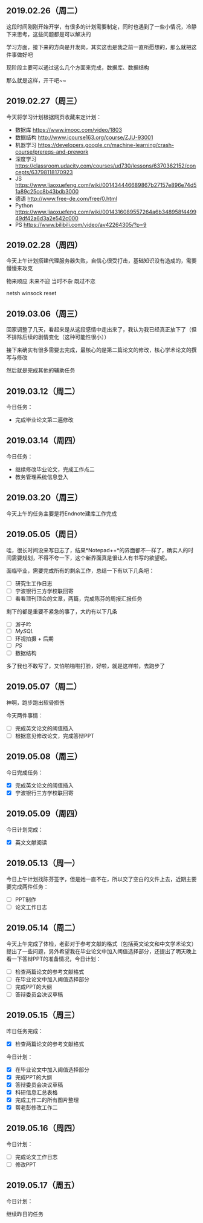 
## 2019.02.26（周二）

这段时间刚刚开始开学，有很多的计划需要制定，同时也遇到了一些小情况，冷静下来思考，这些问题都是可以解决的

学习方面，接下来的方向是开发岗，其实这也是我之前一直所愿想的，那么就把这件事做好吧

现阶段主要可以通过这么几个方面来完成，数据库、数据结构

那么就是这样，开干吧~~

## 2019.02.27（周三）

今天将学习计划根据网页收藏来定计划：

  - 数据库 https://www.imooc.com/video/1803
  - 数据结构 http://www.icourse163.org/course/ZJU-93001
  - 机器学习 https://developers.google.cn/machine-learning/crash-course/prereqs-and-prework
  - 深度学习 https://classroom.udacity.com/courses/ud730/lessons/6370362152/concepts/63798118170923
  - JS https://www.liaoxuefeng.com/wiki/001434446689867b27157e896e74d51a89c25cc8b43bdb3000
  - 德语 http://www.free-de.com/free/0.html
  - Python https://www.liaoxuefeng.com/wiki/0014316089557264a6b348958f449949df42a6d3a2e542c000
  - PS https://www.bilibili.com/video/av42264305/?p=9

## 2019.02.28（周四）

今天上午计划搭建代理服务器失败，自信心很受打击，基础知识没有造成的，需要慢慢来攻克

物来顺应
未来不迎
当时不杂
既过不恋

netsh winsock reset

## 2019.03.06（周三）

回家调整了几天，看起来是从这段感情中走出来了，我认为我已经真正放下了（但不排除后续的剧情变化（这种可能性很小））

接下来确实有很多需要去完成，最核心的是第二篇论文的修改，核心学术论文的撰写与修改

然后就是完成其他的辅助任务

## 2019.03.12（周二）

今日任务：

  - 完成毕业论文第二遍修改
  
## 2019.03.14（周四）

今日任务：

  - 继续修改毕业论文，完成工作点二
  - 教务管理系统信息登入

## 2019.03.20（周三）

今天上午的任务主要是将Endnote建库工作完成

## 2019.05.05（周日）

哇，很长时间没来写日志了，结果*Notepad++*的界面都不一样了，确实人的时间需要规划，不得不夸一下，这个新界面真是很让人有书写的欲望呢。

面临毕业，需要完成所有的剩余工作，总结一下有以下几条吧：

  - [ ] 研究生工作日志
  - [ ] 宁波银行三方学校联回寄
  - [ ] 看看顶刊顶会的文章，两篇，完成陈芬的周报汇报任务
  
剩下的都是重要不紧急的事了，大约有以下几条

  - [ ] 游子吟
  - [ ] *MySQL*
  - [ ] 环视拍摄 + 后期
  - [ ] *PS*
  - [ ] 数据结构
  
多了我也不敢写了，又怕啪啪啪打脸，好啦，就是这样啦，去跑步了

## 2019.05.07（周二）

神啊，跑步跑出软骨损伤

今天两件事情：

  - [ ] 完成英文论文的阈值插入
  - [ ] 根据意见修改论文，完成答辩PPT
  
## 2019.05.08（周三）

今日完成任务：

  - [x] 完成英文论文的阈值插入
  - [x] 宁波银行三方学校联回寄
  
## 2019.05.09（周四）

今日计划完成：

  - [x] 英文文献阅读
  
## 2019.05.13（周一）

今日上午计划找陈芬签字，但是她一直不在，所以交了空白的文件上去，近期主要要完成两件任务：

  - [ ] PPT制作
  - [ ] 论文工作日志
  
## 2019.05.14（周二）

今天上午完成了体检，老彭对于参考文献的格式（包括英文论文和中文学术论文）提出了一些问题，另外希望我在毕业论文中加入阈值选择部分，还提出了明天晚上看一下答辩PPT的准备情况，今日计划：

  - [ ] 检查两篇论文的参考文献格式
  - [ ] 在毕业论文中加入阈值选择部分
  - [ ] 完成PPT的大纲
  - [ ] 答辩委员会决议草稿
  
## 2019.05.15（周三）

昨日任务完成：

  - [x] 检查两篇论文的参考文献格式
  
今日计划：

  - [x] 在毕业论文中加入阈值选择部分
  - [x] 完成PPT的大纲
  - [x] 答辩委员会决议草稿
  - [x] 科研信息汇总表格
  - [x] 完成工作二的所有图片整理
  - [x] 帮老彭修改工作二
  
## 2019.05.16（周四）

今日计划：

  - [ ] 完成论文工作日志
  - [ ] 修改PPT
  
## 2019.05.17（周五）

今日计划：

  继续昨日的任务